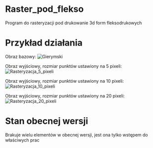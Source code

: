 # Raster_pod_flekso
Program do rasteryzacji pod drukowanie 3d form fleksodrukowych

# Przykład działania

Obraz bazowy:
![Gierymski](https://user-images.githubusercontent.com/60005634/223273118-cd42ed39-0c01-4037-83af-01b5cf168032.png)


Obraz wyjściowy, rozmiar punktów ustawiony na 5 pixeli:
![Rasteryzacja_5_pixeli](https://user-images.githubusercontent.com/60005634/223273646-7704ad2b-322c-4bc1-a7c5-4696a5850bd5.png)


Obraz wyjściowy, rozmiar punktów ustawiony na 10 pixeli:
![Rasteryzacja_10_pixeli](https://user-images.githubusercontent.com/60005634/223273698-7fc24747-7406-461b-969f-cfcb9edf87be.png)


Obraz wyjściowy, rozmiar punktów ustawiony na 20 pixeli:
![Rasteryzacja_20_pixeli](https://user-images.githubusercontent.com/60005634/223273748-ee9906b2-1b5d-4d9b-a06a-227d1f311916.png)


# Stan obecnej wersji
Brakuje wielu elementów w obecnej wersji, jest ona tylko wstępem do właściwych prac
